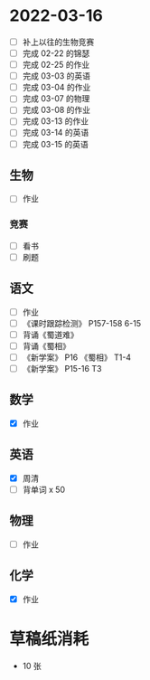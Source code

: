 # **2022-03-16**

- [ ] 补上以往的生物竞赛
- [ ] 完成 02-22 的锦瑟
- [ ] 完成 02-25 的作业
- [ ] 完成 03-03 的英语
- [ ] 完成 03-04 的作业
- [ ] 完成 03-07 的物理
- [ ] 完成 03-08 的作业
- [ ] 完成 03-13 的作业
- [ ] 完成 03-14 的英语
- [ ] 完成 03-15 的英语

## 生物
- [ ] 作业

### 竞赛
- [ ] 看书
- [ ] 刷题

## 语文
- [ ] 作业
- [ ] 《课时跟踪检测》 P157-158 6-15
- [ ] 背诵《蜀道难》
- [ ] 背诵《蜀相》
- [ ] 《新学案》 P16 《蜀相》 T1-4
- [ ] 《新学案》 P15-16 T3

## 数学
- [x] 作业

## 英语
- [x] 周清
- [ ] 背单词 x 50

## 物理
- [ ] 作业

## 化学
- [x] 作业

# 草稿纸消耗

- 10 张
